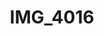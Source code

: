 ---
pid: '110'
layout: photos
title: IMG_4016
filename: IMG_4016.jpg
caption: 
previous_pid: '109'
next_pid: '111'
permalink: "/photos/110.html"
---